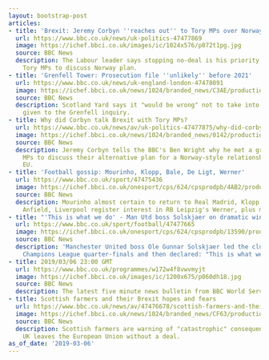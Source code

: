 ```yaml
---
layout: bootstrap-post
articles:
- title: 'Brexit: Jeremy Corbyn ''reaches out'' to Tory MPs over Norway plan'
  url: https://www.bbc.co.uk/news/uk-politics-47477869
  image: https://ichef.bbci.co.uk/images/ic/1024x576/p072t1pg.jpg
  source: BBC News
  description: The Labour leader says stopping no-deal is his priority after meeting
    Tory MPs to discuss Norway plan.
- title: 'Grenfell Tower: Prosecution file ''unlikely'' before 2021'
  url: https://www.bbc.co.uk/news/uk-england-london-47478091
  image: https://ichef.bbci.co.uk/news/1024/branded_news/C3AE/production/_96749005_ea28d5cd-ea2f-4d81-b1d7-bd10c004aad1.jpg
  source: BBC News
  description: Scotland Yard says it "would be wrong" not to take into account evidence
    given to the Grenfell inquiry.
- title: Why did Corbyn talk Brexit with Tory MPs?
  url: https://www.bbc.co.uk/news/av/uk-politics-47477875/why-did-corbyn-meet-tory-mps-for-brexit-talks
  image: https://ichef.bbci.co.uk/news/1024/branded_news/0142/production/_105922300_p072t1pg.jpg
  source: BBC News
  description: Jeremy Corbyn tells the BBC's Ben Wright why he met a group of Tory
    MPs to discuss their alternative plan for a Norway-style relationship with the
    EU.
- title: 'Football gossip: Mourinho, Klopp, Bale, De Ligt, Werner'
  url: https://www.bbc.co.uk/sport/47475436
  image: https://ichef.bbci.co.uk/onesport/cps/624/cpsprodpb/4AB2/production/_105922191_mourinho.jpg
  source: BBC News
  description: Mourinho almost certain to return to Real Madrid, Klopp won't leave
    Anfield, Liverpool register interest in RB Leipzig's Werner, plus more.
- title: "'This is what we do' - Man Utd boss Solskjaer on dramatic win over PSG"
  url: https://www.bbc.co.uk/sport/football/47477665
  image: https://ichef.bbci.co.uk/onesport/cps/624/cpsprodpb/13590/production/_97584297_breaking_news.png
  source: BBC News
  description: 'Manchester United boss Ole Gunnar Solskjaer led the club into the
    Champions League quarter-finals and then declared: "This is what we do."'
- title: 2019/03/06 23:00 GMT
  url: https://www.bbc.co.uk/programmes/w172w4f8vwvmyjt
  image: https://ichef.bbci.co.uk/images/ic/1200x675/p060dh18.jpg
  source: BBC News
  description: The latest five minute news bulletin from BBC World Service.
- title: Scottish farmers and their Brexit hopes and fears
  url: https://www.bbc.co.uk/news/av/47476678/scottish-farmers-and-their-brexit-hopes-and-fears
  image: https://ichef.bbci.co.uk/news/1024/branded_news/CF63/production/_105919035_p072rrhv.jpg
  source: BBC News
  description: Scottish farmers are warning of "catastrophic" consequences if the
    UK leaves the European Union without a deal.
as_of_date: '2019-03-06'
---
```


